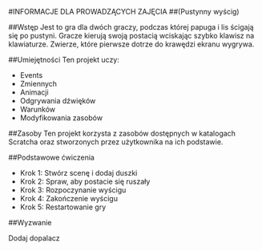 #INFORMACJE DLA PROWADZĄCYCH ZAJĘCIA
##(Pustynny wyścig)

##Wstęp
Jest to gra dla dwóch graczy, podczas której papuga i lis ścigają się po pustyni. Gracze kierują swoją postacią wciskając szybko klawisz na klawiaturze. Zwierze, które pierwsze dotrze do krawędzi ekranu wygrywa.

##Umiejętności
Ten projekt uczy: 

* Events
* Zmiennych
* Animacji
* Odgrywania dźwięków
* Warunków
* Modyfikowania zasobów

##Zasoby
Ten projekt korzysta z zasobów dostępnych w katalogach Scratcha oraz stworzonych przez użytkownika na ich podstawie.

##Podstawowe ćwiczenia

* Krok 1: Stwórz scenę i dodaj duszki
* Krok 2: Spraw, aby postacie się ruszały
* Krok 3: Rozpoczynanie wyścigu
* Krok 4: Zakończenie wyścigu
* Krok 5: Restartowanie gry

##Wyzwanie 

Dodaj dopalacz
